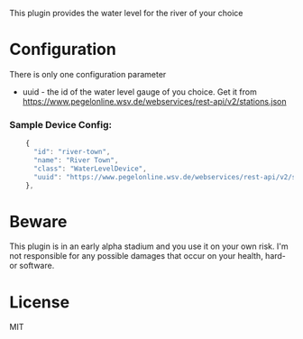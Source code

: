 This plugin provides the water level for the river of your choice

# Configuration
There is only one configuration parameter
* uuid - the id of the water level gauge of you choice. Get it from https://www.pegelonline.wsv.de/webservices/rest-api/v2/stations.json

### Sample Device Config:
```javascript
    {
      "id": "river-town",
      "name": "River Town",
      "class": "WaterLevelDevice",
      "uuid": "https://www.pegelonline.wsv.de/webservices/rest-api/v2/stations.json"
    },
```

# Beware
This plugin is in an early alpha stadium and you use it on your own risk.
I'm not responsible for any possible damages that occur on your health, hard- or software.

# License
MIT

